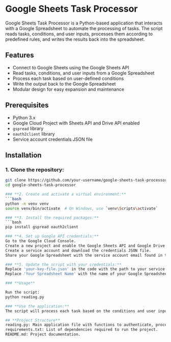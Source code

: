 
# Google Sheets Task Processor

Google Sheets Task Processor is a Python-based application that interacts with a Google Spreadsheet to automate the processing of tasks. The script reads tasks, conditions, and user inputs, processes them according to predefined rules, and writes the results back into the spreadsheet.

## Features

- Connect to Google Sheets using the Google Sheets API
- Read tasks, conditions, and user inputs from a Google Spreadsheet
- Process each task based on user-defined conditions
- Write the output back to the Google Spreadsheet
- Modular design for easy expansion and maintenance

## Prerequisites

- Python 3.x
- Google Cloud Project with Sheets API and Drive API enabled
- `gspread` library
- `oauth2client` library
- Service account credentials JSON file

## Installation

### 1. Clone the repository:
```bash
git clone https://github.com/your-username/google-sheets-task-processor.git
cd google-sheets-task-processor

### **2. Create and activate a virtual environment:**
```bash
python -m venv venv
source venv/bin/activate  # On Windows, use `venv\Scripts\activate`

### **3. Install the required packages:**
```bash
pip install gspread oauth2client

### **4. Set up Google API credentials:**
Go to the Google Cloud Console.
Create a new project and enable the Google Sheets API and Google Drive API.
Create a service account and download the credentials JSON file.
Share your Google Spreadsheet with the service account email found in the JSON file.

### **5. Update the script with your credentials:**
Replace 'your-key-file.json' in the code with the path to your service account JSON file.
Replace 'Your Spreadsheet Name' with the name of your Google Spreadsheet.

### **Usage**

Run the script:
python reading.py

### **Use the application:**
The script will process each task based on the conditions and user inputs and update the results in the spreadsheet.

## **Project Structure**
reading.py: Main application file with functions to authenticate, process tasks, and generate outputs.
requirements.txt: List of dependencies required to run the project.
README.md: Project documentation.
